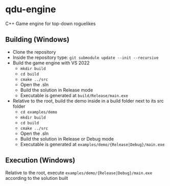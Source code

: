 # qdu-engine

C++ Game engine for top-down roguelikes

## Building (Windows)

- Clone the repository
- Inside the repository type: `git submodule update --init --recursive`
- Build the game engine with VS 2022
  - `mkdir build`
  - `cd build`
  - `cmake ../src`
  - Open the .sln
  - Build the solution in Release mode
  - Executable is generated at `build/Release/main.exe`
- Relative to the root, build the demo inside in a build folder next to its src folder
  - `cd examples/demo`
  - `mkdir build`
  - `cd build`
  - `cmake ../src`
  - Open the .sln
  - Build the solution in Release or Debug mode
  - Executable is generated at `examples/demo/{Release|Debug}/main.exe`
  
## Execution (Windows)

Relative to the root, execute `examples/demo/{Release|Debug}/main.exe` according to the solution built
